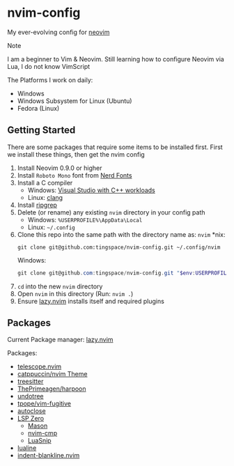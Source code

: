 # nvim-config

My ever-evolving config for [neovim](https://neovim.io/)

> [!NOTE]
> I am a beginner to Vim & Neovim. Still learning how to configure Neovim via Lua, I do not know VimScript

The Platforms I work on daily:
- Windows
- Windows Subsystem for Linux (Ubuntu)
- Fedora (Linux)


## Getting Started

There are some packages that require some items to be installed first. First we install these things, then get the nvim config

1. Install Neovim 0.9.0 or higher
2. Install `Roboto Mono` font from [Nerd Fonts](https://www.nerdfonts.com/font-downloads)
3. Install a C compiler 
    - Windows: [Visual Studio with C++ workloads](https://visualstudio.microsoft.com/vs/features/cplusplus/)
    - Linux: [clang](https://packages.fedoraproject.org/pkgs/llvm/clang/)
4. Install [ripgrep](https://github.com/BurntSushi/ripgrep#installation)
5. Delete (or rename) any existing `nvim` directory in your config path
    - Windows: `%USERPROFILE%\AppData\Local`
    - Linux: `~/.config`
6. Clone this repo into the same path with the directory name as: `nvim`
    *nix:
    ```shell
    git clone git@github.com:tingspace/nvim-config.git ~/.config/nvim
    ```
    Windows:
    ```powershell
    git clone git@github.com:tingspace/nvim-config.git "$env:USERPROFILE\AppData\Local\nvim"
    ```
7. `cd` into the new `nvim` directory
8. Open `nvim` in this directory (Run: `nvim .`)
9. Ensure [lazy.nvim](https://github.com/folke/lazy.nvim) installs itself and required plugins


## Packages

Current Package manager: [lazy.nvim](https://github.com/folke/lazy.nvim)

Packages:
- [telescope.nvim](https://github.com/nvim-telescope/telescope.nvim)
- [catppuccin/nvim Theme](https://github.com/catppuccin/nvim)
- [treesitter](https://github.com/nvim-treesitter/nvim-treesitter)
- [ThePrimeagen/harpoon](https://github.com/ThePrimeagen/harpoon)
- [undotree](https://github.com/mbbill/undotree)
- [tpope/vim-fugitive](https://github.com/tpope/vim-fugitive)
- [autoclose](https://github.com/m4xshen/autoclose.nvim)
- [LSP Zero](https://github.com/VonHeikemen/lsp-zero.nvim)
    - [Mason](https://github.com/williamboman/mason.nvim)
    - [nvim-cmp](https://github.com/hrsh7th/nvim-cmp)
    - [LuaSnip](https://github.com/L3MON4D3/LuaSnip)
- [lualine](https://github.com/nvim-lualine/lualine.nvim)
- [indent-blankline.nvim](https://github.com/lukas-reineke/indent-blankline.nvim)
